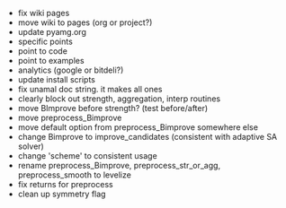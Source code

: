 - fix wiki pages
- move wiki to pages (org or project?)
- update pyamg.org
- specific points 
- point to code
- point to examples
- analytics (google or bitdeli?)
- update install scripts
- fix unamal doc string.  it makes all ones
- clearly block out strength, aggregation, interp routines
- move BImprove before strength?  (test before/after)
- move preprocess_Bimprove
- move default option from preprocess_Bimprove somewhere else
- change Bimprove to improve_candidates  (consistent with adaptive SA solver)
- change 'scheme' to consistent usage
- rename preprocess_Bimprove, preprocess_str_or_agg, preprocess_smooth to levelize
- fix returns for preprocess
- clean up symmetry flag
